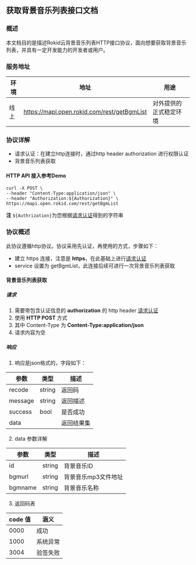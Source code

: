 ## 获取背景音乐列表接口文档

### 概述

本文档目的是描述Rokid云背景音乐列表HTTP接口协议，面向想要获取背景音乐列表，并具有一定开发能力的开发者或用户。


### 服务地址

| 环境 | 地址                                   | 用途                   |
| ---- | -------------------------------------- | ---------------------- |
| 线上 | https://mapi.open.rokid.com/rest/getBgmList     | 对外提供的正式稳定环境 |


### 协议详解

- 请求认证：在建立http连接时，通过http header authorization 进行权限认证
- 背景音乐列表获取

#### HTTP API 接入参考Demo
```shell
curl -X POST \
--header "Content-Type:application/json" \
--header "Authorization:${Authorization}" \
https://mapi.open.rokid.com/rest/getBgmList
```

**注** `${Authrization}`为您根据[请求认证](https://developer.rokid.com/docs/3-ApiReference/mapi-doc/gw-auth-api.html)得到的字符串

### 协议概述

此协议遵循http协议。协议采用先认证，再使用的方式，步骤如下：

* 建立 https 连接，注意是 **https**，在此基础上进行[请求认证](https://developer.rokid.com/docs/3-ApiReference/mapi-doc/gw-auth-api.html)
* service 设置为 getBgmList，此连接后续可进行一次背景音乐列表获取

#### 背景音乐列表获取

##### 请求

1. 需要带包含认证信息的 **authorization** 的 http header [请求认证](https://developer.rokid.com/docs/3-ApiReference/mapi-doc/gw-auth-api.html)
2. 使用 **HTTP POST** 方式
3. 其中 Content-Type 为 **Content-Type:application/json**
4. 请求内容为空

##### 响应

1. 响应是json格式的，字段如下：

| 参数    | 类型     | 描述            |
| ----- | ------ | ------------- |
| recode  | string | 返回码  | 
| message | string | 返回描述 | 
| success | bool   | 是否成功 |
| data    |        | 返回结果集 |

2. data 参数详解

| 参数    | 类型     | 描述            |
| ----- | ------ | ------------- |
| id     | string | 背景音乐ID  | 
| bgmurl | string | 背景音乐mp3文件地址 | 
| bgmname | string | 背景音乐名称 |

3. 返回码表 

| code 值         | 涵义           |
| ----------------- | -------------- |
| 0000           | 成功 |
| 1000           | 系统异常       |
| 3004           | 验签失败 | 
